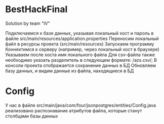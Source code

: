 # BestHackFinal
Solution by team "IV"

Подключаемся к базе данных, указывая локальный хост и пароль в файле src/main/resources/application.properties
Переносим локальный файл в ресурсы проекта (src/main/resources)
Запускаем программу
Коннектимся к серверу (например, через локальный хост в браузере)
Указываем после хоста имя локального файла
Для csv-файла также необходимо указать разделитель в следующем формате: /azs.csv/;
В консоли проекта отображается сохранение данных в БД
Обновляем базу данных, и видим данные из файла, находящиеся в БД

# Config
У нас в файле src/main/java/com/four/jsonpostgres/entities/Config.java реализовано распознавание атрибутов файла, которые станут столбцами базы данных 
